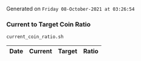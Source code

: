 Generated on `Friday 08-October-2021 at 03:26:54`

### Current to Target Coin Ratio
`current_coin_ratio.sh`

Date|Current|Target|Ratio
---|---|---|---
